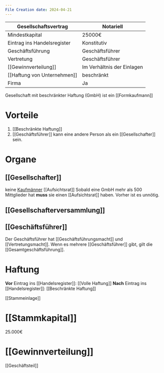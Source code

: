 ```yaml
---
File Creation date: 2024-04-21
---
```

| Gesellschaftsvertrag        | Notariell                  |
| --------------------------- | -------------------------- |
| Mindestkapital              | 25000€                     |
| Eintrag ins Handelsregister | Konstitutiv                |
| Geschäftsführung            | Geschäftsführer            |
| Vertretung                  | Geschäftsführer            |
| [[Gewinnverteilung]]        | Im Verhältnis der Einlagen |
| [[Haftung von Unternehmen]] | beschränkt                 |
| Firma                       | Ja                         |
Gesellschaft mit beschränkter Haftung (GmbH) 
ist ein [[Formkaufmann]]

# Vorteile
1. [[Beschränkte Haftung]]
2. [[Geschäftsführer]] kann eine andere Person als ein [[Gesellschafter]] sein.
# Organe
## [[Gesellschafter]]
keine [Kaufmänner](Kaufman)
[[Aufsichtsrat]] 
Sobald eine GmbH mehr als 500 Mittglieder hat **muss** sie einen [[Aufsichtsrat]] haben. Vorher ist es unnötig.
## [[Gesellschafterversammlung]]

## [[Geschäftsführer]]
Der Geschäftsführer hat [[Geschäftsführungsmacht]] und [[Vertretungsmacht]]. Wenn es mehrere [[Geschäftsführer]] gibt, gilt die [[Gesamtgeschäftsführung]].
# Haftung
**Vor** Eintrag ins [[Handelsregister]]: [[Volle Haftung]]
**Nach** Eintrag ins [[Handelsregister]]: [[Beschränkte Haftung]]

[[Stammeinlage]]
# [[Stammkapital]]
25.000€
# [[Gewinnverteilung]]
[[Geschäftsteil]]